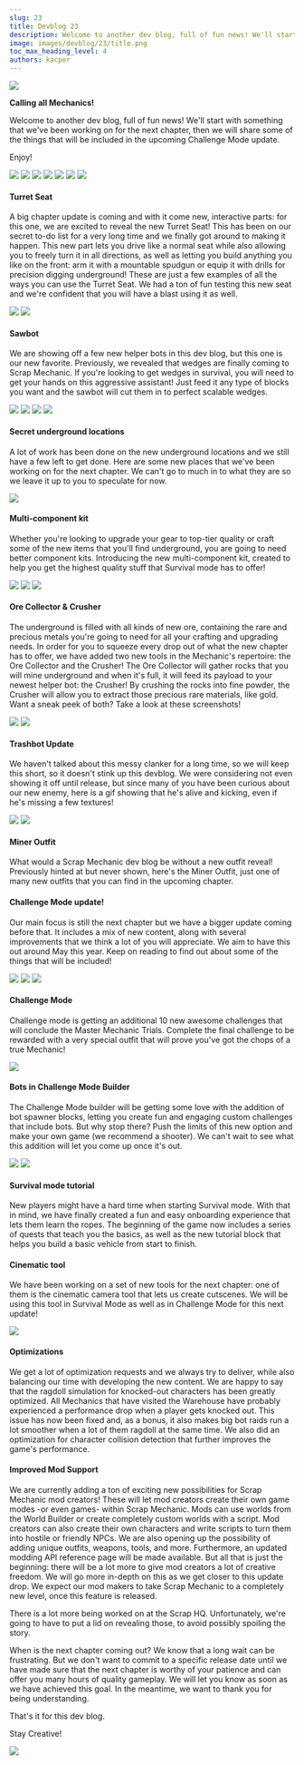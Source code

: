 ```yaml
---
slug: 23
title: Devblog 23
description: Welcome to another dev blog, full of fun news! We'll start with something that we've been working on for the next chapter, then we will share some of the things that will be included in the upcoming Challenge Mode update.
image: images/devblog/23/title.png
toc_max_heading_level: 4
authors: kacper
---
```


<head>
    <meta name="twitter:card" content="summary_large_image" />
</head>

![](/images/devblog/23/title.png)

**Calling all Mechanics!**

Welcome to another dev blog, full of fun news! 
We'll start with something that we've been working on for the next chapter, then we will share some of the things that will be included in the upcoming Challenge Mode update. 
<!--truncate-->
Enjoy!

![](https://i.imgur.com/8X5v78L.gif)
![](https://i.imgur.com/pRJx2Qh.gif)
![](https://i.imgur.com/2ZE7WOn.gif)
![](https://i.imgur.com/ZYveizo.gif)
![](https://i.imgur.com/4bZWq15.gif)
![](https://i.imgur.com/8x7mIUs.png)
![](https://i.imgur.com/wlKDlhW.png)

#### Turret Seat
A big chapter update is coming and with it come new, interactive parts: for this one, we are excited to reveal the new Turret Seat! 
This has been on our secret to-do list for a very long time and we finally got around to making it happen.
This new part lets you drive like a normal seat while also allowing you to freely turn it in all directions, as well as letting you build anything you like on the front: arm it with a mountable spudgun or equip it with drills for precision digging underground! 
These are just a few examples of all the ways you can use the Turret Seat.
We had a ton of fun testing this new seat and we're confident that you will have a blast using it as well.

![](https://i.imgur.com/Eyi0QYH.png)
![](https://i.imgur.com/vjvcL6o.png)

#### Sawbot
We are showing off a few new helper bots in this dev blog, but this one is our new favorite. 
Previously, we revealed that wedges are finally coming to Scrap Mechanic. 
If you're looking to get wedges in survival, you will need to get your hands on this aggressive assistant! 
Just feed it any type of blocks you want and the sawbot will cut them in to perfect scalable wedges.

![](https://i.imgur.com/bxUnQGJ.png)
![](https://i.imgur.com/mVGqkCz.png)
![](https://i.imgur.com/5C1EJvJ.png)
![](https://i.imgur.com/1BJIpoK.png)

#### Secret underground locations
A lot of work has been done on the new underground locations and we still have a few left to get done. 
Here are some new places that we've been working on for the next chapter. 
We can't go to much in to what they are so we leave it up to you to speculate for now. 

![](https://i.imgur.com/lFLxIYB.png)

#### Multi-component kit
Whether you're looking to upgrade your gear to top-tier quality or craft some of the new items that you'll find underground, you are going to need better component kits. 
Introducing the new multi-component kit, created to help you get the highest quality stuff that Survival mode has to offer!

![](https://i.imgur.com/t7AwaJt.png)
![](https://i.imgur.com/R4rpoI2.jpg)
![](https://i.imgur.com/EATWMhB.png)

#### Ore Collector & Crusher
The underground is filled with all kinds of new ore, containing the rare and precious metals you're going to need for all your crafting and upgrading needs. 
In order for you to squeeze every drop out of what the new chapter has to offer, we have added two new tools in the Mechanic's repertoire: the Ore Collector and the Crusher! 
The Ore Collector will gather rocks that you will mine underground and when it's full, it will feed its payload to your newest helper bot: the Crusher!
By crushing the rocks into fine powder, the Crusher will allow you to extract those precious rare materials, like gold. 
Want a sneak peek of both? Take a look at these screenshots!

![](https://i.imgur.com/k4RsjiO.gif)
![](https://i.imgur.com/PsspDya.gif)

#### Trashbot Update
We haven't talked about this messy clanker for a long time, so we will keep this short, so it doesn't stink up this devblog. 
We were considering not even showing it off until release, but since many of you have been curious about our new enemy, here is a gif showing that he's alive and kicking, even if he's missing a few textures!

![](https://i.imgur.com/ZGRiyzI.png)
![](https://i.imgur.com/e8YM4zM.png)

#### Miner Outfit
What would a Scrap Mechanic dev blog be without a new outfit reveal! 
Previously hinted at but never shown, here's the Miner Outfit, just one of many new outfits that you can find in the upcoming chapter.

#### Challenge Mode update!
Our main focus is still the next chapter but we have a bigger update coming before that. 
It includes a mix of new content, along with several improvements that we think a lot of you will appreciate. 
We aim to have this out around May this year. 
Keep on reading to find out about some of the things that will be included!
  
![](https://i.imgur.com/S72bTaD.jpg)
![](https://i.imgur.com/ssWEsfG.jpg)
![](https://i.imgur.com/FxzuEfD.jpg)

#### Challenge Mode
Challenge mode is getting an additional 10 new awesome challenges that will conclude the Master Mechanic Trials. 
Complete the final challenge to be rewarded with a very special outfit that will prove you've got the chops of a true Mechanic!

![](https://i.imgur.com/w8BvI7H.gif)

#### Bots in Challenge Mode Builder
The Challenge Mode builder will be getting some love with the addition of bot spawner blocks, letting you create fun and engaging custom challenges that include bots. 
But why stop there? 
Push the limits of this new option and make your own game (we recommend a shooter). 
We can't wait to see what this addition will let you come up once it's out.

![](https://i.imgur.com/6T17LPD.gif)
![](https://i.imgur.com/n0K7oEf.gif)

#### Survival mode tutorial
New players might have a hard time when starting Survival mode. 
With that in mind, we have finally created a fun and easy onboarding experience that lets them learn the ropes.
The beginning of the game now includes a series of quests that teach you the basics, as well as the new tutorial block that helps you build a basic vehicle from start to finish. 

#### Cinematic tool
We have been working on a set of new tools for the next chapter: one of them is the cinematic camera tool that lets us create cutscenes.
We will be using this tool in Survival Mode as well as in Challenge Mode for this next update!

![](https://i.imgur.com/nt0LERS.gif)

#### Optimizations
We get a lot of optimization requests and we always try to deliver, while also balancing our time with developing the new content. 
We are happy to say that the ragdoll simulation for knocked-out characters has been greatly optimized. 
All Mechanics that have visited the Warehouse have probably experienced a performance drop when a player gets knocked out. 
This issue has now been fixed and, as a bonus, it also makes big bot raids run a lot smoother when a lot of them ragdoll at the same time. 
We also did an optimization for character collision detection that further improves the game's performance.

#### Improved Mod Support
We are currently adding a ton of exciting new possibilities for Scrap Mechanic mod creators!
These will let mod creators create their own game modes -or even games- within Scrap Mechanic. 
Mods can use worlds from the World Builder or create completely custom worlds with a script. 
Mod creators can also create their own characters and write scripts to turn them into hostile or friendly NPCs. 
We are also opening up the possibility of adding unique outfits, weapons, tools, and more. 
Furthermore, an updated modding API reference page will be made available. 
But all that is just the beginning: there will be a lot more to give mod creators a lot of creative freedom. 
We will go more in-depth on this as we get closer to this update drop.
We expect our mod makers to take Scrap Mechanic to a completely new level, once this feature is released. 

There is a lot more being worked on at the Scrap HQ. 
Unfortunately, we're going to have to put a lid on revealing those, to avoid possibly spoiling the story. 

When is the next chapter coming out?
We know that a long wait can be frustrating. 
But we don't want to commit to a specific release date until we have made sure that the next chapter is worthy of your patience and can offer you many hours of quality gameplay. 
We will let you know as soon as we have achieved this goal. In the meantime, we want to thank you for being understanding. 

That's it for this dev blog. 

Stay Creative!

![](https://i.imgur.com/969Ed1Z.gif)
